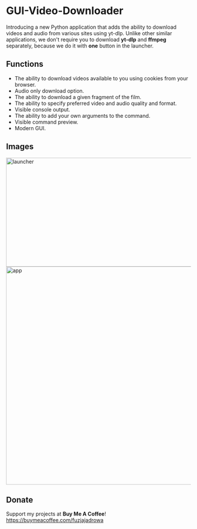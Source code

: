 # GUI-Video-Downloader
Introducing a new Python application that adds the ability to download videos and audio from various sites using yt-dlp. Unlike other similar applications, we don't require you to download **yt-dlp** and **ffmpeg** separately, because we do it with **one** button in the launcher.
## Functions
- The ability to download videos available to you using cookies from your browser.
- Audio only download option.
- The ability to download a given fragment of the film.
- The ability to specify preferred video and audio quality and format.
- Visible console output.
- The ability to add your own arguments to the command.
- Visible command preview.
- Modern GUI.
## Images
<img width="677" height="297" alt="launcher" src="https://github.com/user-attachments/assets/9fafbe60-c33e-41f1-8f5f-196fca039d9f" />
<img width="548" height="595" alt="app" src="https://github.com/user-attachments/assets/1c1c8a68-15d6-4932-9d91-cd5b8529b856" />

## Donate
Support my projects at **Buy Me A Coffee**!
https://buymeacoffee.com/fuzjajadrowa
